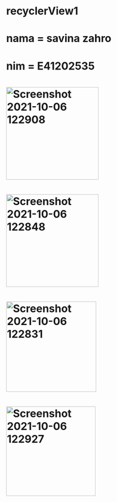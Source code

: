 # recyclerView1
# nama = savina zahro
# nim = E41202535
# <img width="247" alt="Screenshot 2021-10-06 122908" src="https://user-images.githubusercontent.com/75110806/136145679-55f75308-6c1b-48e0-b116-df397f05f01d.png">
# <img width="247" alt="Screenshot 2021-10-06 122848" src="https://user-images.githubusercontent.com/75110806/136145684-8529b0ee-9655-42f3-a780-b199a1fff966.png">
# <img width="241" alt="Screenshot 2021-10-06 122831" src="https://user-images.githubusercontent.com/75110806/136145687-1932d59c-7b4a-48e0-84a1-6c02f59a9020.png">
# <img width="239" alt="Screenshot 2021-10-06 122927" src="https://user-images.githubusercontent.com/75110806/136145692-7d6a82f4-78ff-4b69-bd10-4eff342dfe3a.png">
